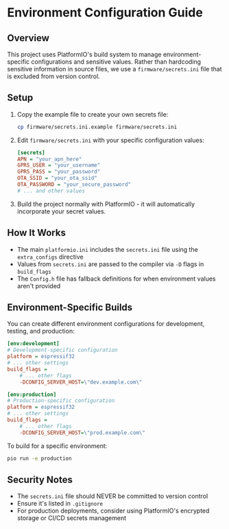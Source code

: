 # Environment Configuration Guide

## Overview

This project uses PlatformIO's build system to manage environment-specific configurations and sensitive values. Rather than hardcoding sensitive information in source files, we use a `firmware/secrets.ini` file that is excluded from version control.

## Setup

1. Copy the example file to create your own secrets file:
   ```bash
   cp firmware/secrets.ini.example firmware/secrets.ini
   ```

2. Edit `firmware/secrets.ini` with your specific configuration values:
   ```ini
   [secrets]
   APN = "your_apn_here"
   GPRS_USER = "your_username"
   GPRS_PASS = "your_password"
   OTA_SSID = "your_ota_ssid"
   OTA_PASSWORD = "your_secure_password"
   # ... and other values
   ```

3. Build the project normally with PlatformIO - it will automatically incorporate your secret values.

## How It Works

- The main `platformio.ini` includes the `secrets.ini` file using the `extra_configs` directive
- Values from `secrets.ini` are passed to the compiler via `-D` flags in `build_flags`
- The `Config.h` file has fallback definitions for when environment values aren't provided

## Environment-Specific Builds

You can create different environment configurations for development, testing, and production:

```ini
[env:development]
# Development-specific configuration
platform = espressif32
# ... other settings
build_flags =
    # ... other flags
    -DCONFIG_SERVER_HOST=\"dev.example.com\"

[env:production]
# Production-specific configuration
platform = espressif32
# ... other settings
build_flags =
    # ... other flags
    -DCONFIG_SERVER_HOST=\"prod.example.com\"
```

To build for a specific environment:
```bash
pio run -e production
```

## Security Notes

- The `secrets.ini` file should NEVER be committed to version control
- Ensure it's listed in `.gitignore`
- For production deployments, consider using PlatformIO's encrypted storage or CI/CD secrets management
